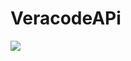VeracodeAPi
===========

<img src="https://i.pinimg.com/originals/7e/2a/eb/7e2aeb1567e91bfc2404cecca6aceecd.gif" />